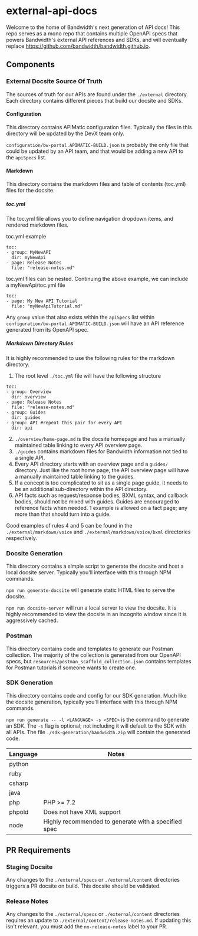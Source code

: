 # external-api-docs

Welcome to the home of Bandwidth's next generation of API docs! This repo serves as a mono repo that contains multiple OpenAPI specs that powers Bandwidth's external API references and SDKs, and will eventually replace https://github.com/bandwidth/bandwidth.github.io.

## Components

### External Docsite Source Of Truth

The sources of truth for our APIs are found under the `./external` directory. Each directory contains different pieces that build our docsite and SDKs.

#### Configuration

This directory contains APIMatic configuration files. Typically the files in this directory will be updated by the DevX team only.

`configuration/bw-portal.APIMATIC-BUILD.json` is probably the only file that could be updated by an API team, and that would be adding a new API to the `apiSpecs` list.

#### Markdown

This directory contains the markdown files and table of contents (toc.yml) files for the docsite.

##### toc.yml

The toc.yml file allows you to define navigation dropdown items, and rendered markdown files.

toc.yml example

```
toc:
- group: MyNewAPI
  dir: myNewApi
- page: Release Notes
  file: "release-notes.md"
```

toc.yml files can be nested. Continuing the above example, we can include a myNewApi/toc.yml file

```
toc:
- page: My New API Tutorial
  file: "myNewApiTutorial.md"
```

Any `group` value that also exists within the `apiSpecs` list within `configuration/bw-portal.APIMATIC-BUILD.json` will have an API reference generated from its OpenAPI spec.

##### Markdown Directory Rules

It is highly recommended to use the following rules for the markdown directory.

1) The root level `./toc.yml` file will have the following structure

```
toc:
- group: Overview
  dir: overview
- page: Release Notes
  file: "release-notes.md"
- group: Guides
  dir: guides
- group: API #repeat this pair for every API
  dir: api
```

2) `./overview/home-page.md` is the docsite homepage and has a manually maintained table linking to every API overview page.
3) `./guides` contains markdown files for Bandwidth information not tied to a single API.
4) Every API directory starts with an overview page and a `guides/` directory. Just like the root home page, the API overview page will have a manually maintained table linking to the guides.
5) If a concept is too complicated to sit as a single page guide, it needs to be an additional sub-directory within the API directory.
6) API facts such as request/response bodies, BXML syntax, and callback bodies, should not be mixed with guides. Guides are encouraged to reference facts when needed. 1 example is allowed on a fact page; any more than that should turn into a guide.

Good examples of rules 4 and 5 can be found in the `./external/markdown/voice` and `./external/markdown/voice/bxml` directories respectively.

### Docsite Generation

This directory contains a simple script to generate the docsite and host a local docsite server. Typically you'll interface with this through NPM commands.

`npm run generate-docsite` will generate static HTML files to serve the docsite.

`npm run docsite-server` will run a local server to view the docsite. It is highly recommended to view the docsite in an incognito window since it is aggressively cached.

### Postman

This directory contains code and templates to generate our Postman collection. The majority of the collection is generated from our OpenAPI specs, but `resources/postman_scaffold_collection.json` contains templates for Postman tutorials if someone wants to create one.

### SDK Generation

This directory contains code and config for our SDK generation. Much like the docsite generation, typically you'll interface with this through NPM commands.

`npm run generate -- -l <LANGUAGE> -s <SPEC>` is the command to generate an SDK. The `-s` flag is optional; not including it will default to the SDK with all APIs. The file `./sdk-generation/bandwidth.zip` will contain the generated code.

####
| Language | Notes |
|--|--|
| python | |
| ruby | |
| csharp | |
| java | |
| php | PHP >= 7.2
| phpold | Does not have XML support |
| node | Highly recommended to generate with a specified spec |

## PR Requirements

### Staging Docsite

Any changes to the `./external/specs` or `./external/content` directories triggers a PR docsite on build. This docsite should be validated.

### Release Notes

Any changes to the `./external/specs` or `./external/content` directories requires an update to `./external/content/release-notes.md`. If updating this isn't relevant, you must add the `no-release-notes` label to your PR.
